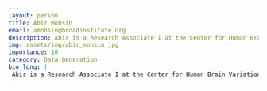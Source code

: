 ```yaml
---
layout: person
title: Abir Mohsin
email: amohsin@broadinstitute.org
description: Abir is a Research Associate I at the Center for Human Brain Variation. He recently graduated from the University of North Carolina at Chapel Hill with degrees in Biochemistry and Neuroscience and a ...
img: assets/img/abir_mohsin.jpg
importance: 10
category: Data Generation
bio_long: |
 Abir is a Research Associate I at the Center for Human Brain Variation. He recently graduated from the University of North Carolina at Chapel Hill with degrees in Biochemistry and Neuroscience and a minor in Mathematics. While at UNC, he investigated the effects of psychedelics and alcohol on rodent neural activity in the Herman Lab and investigated the surface chemistry of functional nanomaterials in the Atkin Lab. He plans to pursue an MD/PhD investigating novel therapeutics for psychiatric illnesses.
---
```

